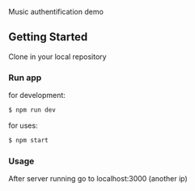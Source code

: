 Music authentification demo
 
## Getting Started

Clone in your local repository

### Run app

for development:
```sh
$ npm run dev
````

for uses:
```sh
$ npm start
````

### Usage

After server running go to localhost:3000 (another ip) 
